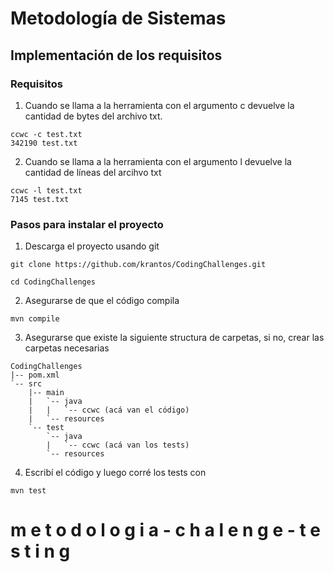 # Metodología de Sistemas

## Implementación de los requisitos

### Requisitos

1.	Cuando se llama a la herramienta con el argumento c devuelve la cantidad de bytes del archivo txt.
```shell
ccwc -c test.txt
342190 test.txt
```

2. Cuando se llama a la herramienta con el argumento l devuelve la cantidad de líneas del arcihvo txt
```shell
ccwc -l test.txt
7145 test.txt
```
### Pasos para instalar el proyecto

1. Descarga el proyecto usando git

```shell
git clone https://github.com/krantos/CodingChallenges.git
```
```shell
cd CodingChallenges
```

2. Asegurarse de que el código compila

```shell
mvn compile
```

3. Asegurarse que existe la siguiente structura de carpetas, si no, crear las carpetas necesarias

```shell
CodingChallenges
|-- pom.xml
`-- src
    |-- main
    |   `-- java
    |   |   `-- ccwc (acá van el código)
    |   `-- resources
    `-- test
        `-- java
        |   `-- ccwc (acá van los tests)
        `-- resources 
```
4. Escribí el código y luego corré los tests con

```shell
mvn test
```
#   m e t o d o l o g i a - c h a l e n g e - t e s t i n g 
 
 
